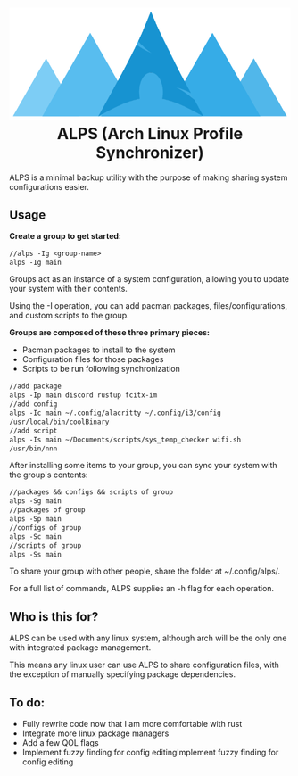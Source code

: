 <h1 align="center"> <img src="misc/AlpsLogo.png" alt="alps"> <br> ALPS (Arch Linux Profile Synchronizer) </h1> 

ALPS is a minimal backup utility with the purpose of making sharing system configurations easier.

## Usage

**Create a group to get started:**

```
//alps -Ig <group-name>
alps -Ig main
```

Groups act as an instance of a system configuration, allowing you to update your system with their contents.

Using the -I operation, you can add pacman packages, files/configurations, and custom scripts to the group.

**Groups are composed of these three primary pieces:**
- Pacman packages to install to the system 
- Configuration files for those packages
- Scripts to be run following synchronization

```
//add package
alps -Ip main discord rustup fcitx-im 
//add config
alps -Ic main ~/.config/alacritty ~/.config/i3/config /usr/local/bin/coolBinary
//add script
alps -Is main ~/Documents/scripts/sys_temp_checker wifi.sh /usr/bin/nnn 
```

After installing some items to your group, you can sync your system with the group's contents:

```
//packages && configs && scripts of group
alps -Sg main
//packages of group
alps -Sp main
//configs of group
alps -Sc main
//scripts of group
alps -Ss main
```

To share your group with other people, share the folder at ~/.config/alps/<group-name>.

For a full list of commands, ALPS supplies an -h flag for each operation.

## Who is this for?

ALPS can be used with any linux system, although arch will be the only one with integrated package management.

This means any linux user can use ALPS to share configuration files, with the exception of manually specifying package dependencies.

## To do:

- Fully rewrite code now that I am more comfortable with rust
- Integrate more linux package managers
- Add a few QOL flags
- Implement fuzzy finding for config editingImplement fuzzy finding for config editing
